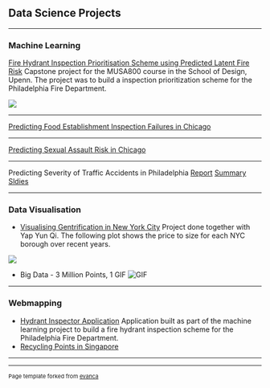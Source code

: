 ## Data Science Projects

---

### Machine Learning

[Fire Hydrant Inspection Prioritisation Scheme using Predicted Latent Fire Risk](https://pennmusa.github.io/MUSA_801.io/project_12/index.html) 
Capstone project for the MUSA800 course in the School of Design, Upenn. The project was to build a inspection prioritization scheme for the Philadelphia Fire Department. 

<img src="images/dummy_thumbnail.jpg?raw=true"/>

---
[Predicting Food Establishment Inspection Failures in Chicago](/pdf/sample_presentation.pdf)

---
[Predicting Sexual Assault Risk in Chicago](http://example.com/)

---
Predicting Severity of Traffic Accidents in Philadelphia
[Report](/pdf/CIS_519_Project_Report.pdf)
[Summary Sldies](/pdf/cis519_summary_slides.pdf)

---

### Data Visualisation 

- [Visualising Gentrification in New York City](https://leannechan.github.io/Gentrification-Trends-In-NYC/.) 
Project done together with Yap Yun Qi. 
The following plot shows the price to size for each NYC borough over recent years. 
<img src="images/plot4_Size_to_price_ByBoroughYear?raw=true"/> 


- Big Data - 3 Million Points, 1 GIF
![GIF]({{site.url}}{{site.baseurl}}/images/permits_89_19.gif)

---

### Webmapping

- [Hydrant Inspector Application](https://njxinran95.github.io/PhillyFire_App/) 
Application built as part of the machine learning project to build a fire hydrant inspection scheme for the Philadelphia Fire Department. 
- [Recycling Points in Singapore](https://leannechan.github.io/MUSA611_Midterm/)

---



---
<p style="font-size:11px">Page template forked from <a href="https://github.com/evanca/quick-portfolio">evanca</a></p>
<!-- Remove above link if you don't want to attibute -->
